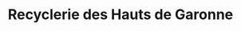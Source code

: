 ---
title: "Recyclerie des Hauts de Garonne"
url: /cenon/recyclerie-des-hauts-de-garonne/
shop: shop
---